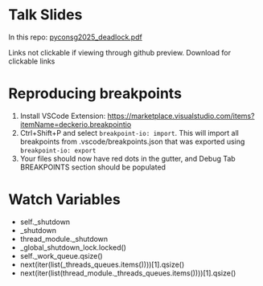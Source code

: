 # Talk Slides
In this repo: [pyconsg2025_deadlock.pdf](pyconsg2025_deadlock.pdf)

Links not clickable if viewing through github preview. Download for clickable links
# Reproducing breakpoints
1. Install VSCode Extension: https://marketplace.visualstudio.com/items?itemName=deckerio.breakpointio
2. Ctrl+Shift+P and select `breakpoint-io: import`. This will import all breakpoints from .vscode/breakpoints.json that was exported using `breakpoint-io: export`
3. Your files should now have red dots in the gutter, and Debug Tab BREAKPOINTS section should be populated 

# Watch Variables
- self._shutdown
- _shutdown
- thread_module._shutdown
- _global_shutdown_lock.locked()
- self._work_queue.qsize()
- next(iter(list(_threads_queues.items())))[1].qsize()
- next(iter(list(thread_module._threads_queues.items())))[1].qsize()
